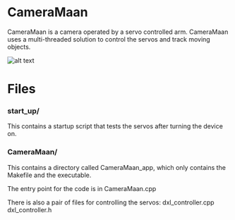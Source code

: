 # CameraMaan
CameraMaan is a camera operated by a servo controlled arm. CameraMaan uses a multi-threaded solution to control the servos and track moving objects.

![alt text](https://i.imgur.com/XSCKQHv.jpeg)

# Files

### start_up/ 
This contains a startup script that tests the servos after turning the device on. 

### CameraMaan/
This contains a directory called CameraMaan_app, which only contains the Makefile and the executable. 

The entry point for the code is in CameraMaan.cpp

There is also a pair of files for controlling the servos:
dxl_controller.cpp    dxl_controller.h

